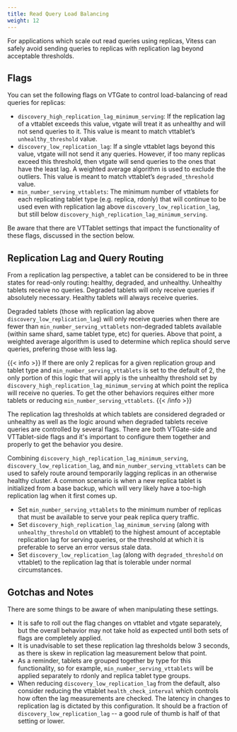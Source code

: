 ```yaml
---
title: Read Query Load Balancing
weight: 12
---
```


For applications which scale out read queries using replicas, Vitess can safely avoid sending queries to replicas with replication lag beyond acceptable thresholds.

## Flags

You can set the following flags on VTGate to control load-balancing of read queries for replicas:

* `discovery_high_replication_lag_minimum_serving`: If the replication lag of a vttablet exceeds this value, vtgate will treat it as unhealthy and will not send queries to it. This value is meant to match vttablet’s `unhealthy_threshold` value.
* `discovery_low_replication_lag`: If a single vttablet lags beyond this value, vtgate will not send it any queries. However, if too many replicas exceed this threshold, then vtgate will send queries to the ones that have the least lag. A weighted average algorithm is used to exclude the outliers. This value is meant to match vttablet’s `degraded_threshold` value.
* `min_number_serving_vttablets`: The minimum number of vttablets for each replicating tablet type (e.g. replica, rdonly) that will continue to be used even with replication lag above `discovery_low_replication_lag`, but still below `discovery_high_replication_lag_minimum_serving`.

Be aware that there are VTTablet settings that impact the functionality of these flags, discussed in the section below.

## Replication Lag and Query Routing

From a replication lag perspective, a tablet can be considered to be in three states for read-only routing: healthy, degraded, and unhealthy. Unhealthy tablets receive no queries. Degraded tablets will only receive queries if absolutely necessary. Healthy tablets will always receive queries.

Degraded tablets (those with replication lag above `discovery_low_replication_lag`) will only receive queries when there are fewer than `min_number_serving_vttablets` non-degraded tablets available (within same shard, same tablet type, etc) for queries. Above that point, a weighted average algorithm is used to determine which replica should serve queries, prefering those with less lag.

{{< info >}} If there are only 2 replicas for a given replication group and tablet type and `min_number_serving_vttablets` is set to the default of 2, the only portion of this logic that will apply is the unhealthy threshold set by `discovery_high_replication_lag_minimum_serving` at which point the replica will receive no queries. To get the other behaviors requires either more tablets or reducing `min_number_serving_vttablets`. {{< /info >}}

The replication lag thresholds at which tablets are considered degraded or unhealthy as well as the logic around when degraded tablets receive queries are controlled by several flags. There are both VTGate-side and VTTablet-side flags and it's important to configure them together and properly to get the behavior you desire.

Combining `discovery_high_replication_lag_minimum_serving`, `discovery_low_replication_lag`, and `min_number_serving_vttablets` can be used to safely route around temporarily lagging replicas in an otherwise healthy cluster. A common scenario is when a new replica tablet is initialized from a base backup, which will very likely have a too-high replication lag when it first comes up. 

* Set `min_number_serving_vttablets` to the minimum number of replicas that must be available to serve your peak replica query traffic.
* Set `discovery_high_replication_lag_minimum_serving` (along with `unhealthy_threshold` on vttablet) to the highest amount of acceptable replication lag for serving queries, or the threshold at which it is preferable to serve an error versus stale data.
* Set `discovery_low_replication_lag` (along with `degraded_threshold` on vttablet) to the replication lag that is tolerable under normal circumstances.

## Gotchas and Notes

There are some things to be aware of when manipulating these settings.

* It is safe to roll out the flag changes on vttablet and vtgate separately, but the overall behavior may not take hold as expected until both sets of flags are completely applied.
* It is unadvisable to set these replication lag thresholds below 3 seconds, as there is skew in replication lag measurement below that point.
* As a reminder, tablets are grouped together by type for this functionality, so for example, `min_number_serving_vttablets` will be applied separately to rdonly and replica tablet type groups.
* When reducing `discovery_low_replication_lag` from the default, also consider reducing the vttablet `health_check_interval` which controls how often the lag measurements are checked. The latency in changes to replication lag is dictated by this configuration. It should be a fraction of `discovery_low_replication_lag` -- a good rule of thumb is half of that setting or lower.

